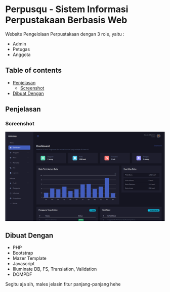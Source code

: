 # Perpusqu - Sistem Informasi Perpustakaan Berbasis Web

Website Pengelolaan Perpustakaan dengan 3 role, yaitu :
- Admin
- Petugas
- Anggota

## Table of contents

- [Penjelasan](#penjelasan)
  - [Screenshot](#screenshot)
- [Dibuat Dengan](#dibuat-dengan)

## Penjelasan

### Screenshot

![](./screenshot.png)

## Dibuat Dengan

- PHP
- Bootstrap
- Mazer Template 
- Javascript
- Illuminate DB, FS, Translation, Validation
- DOMPDF

Segitu aja sih, males jelasin fitur panjang-panjang hehe